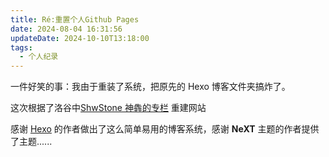 ```yaml
---
title: Ré:重置个人Github Pages
date: 2024-08-04 16:31:56
updateDate: 2024-10-10T13:18:00
tags:
  - 个人纪录
---
```

一件好笑的事：我由于重装了系统，把原先的 Hexo 博客文件夹搞炸了。

这次根据了洛谷中[ShwStone 神犇的专栏](https://www.luogu.com.cn/article/j7j5m2a3) 重建网站

感谢 [Hexo](//hexo.io) 的作者做出了这么简单易用的博客系统，感谢 **NeXT** 主题的作者提供了主题......
